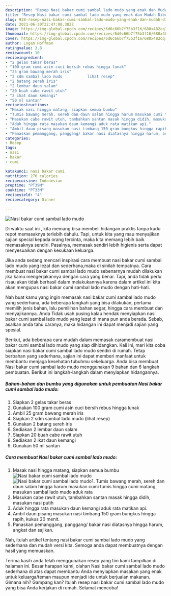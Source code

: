 ```yaml
---
description: "Resep Nasi bakar cumi sambal lado mudo yang enak dan Mudah Dibuat"
title: "Resep Nasi bakar cumi sambal lado mudo yang enak dan Mudah Dibuat"
slug: 928-resep-nasi-bakar-cumi-sambal-lado-mudo-yang-enak-dan-mudah-dibuat
date: 2021-06-30T22:47:08.382Z
image: https://img-global.cpcdn.com/recipes/6d6c66b7f75b3f16/680x482cq70/nasi-bakar-cumi-sambal-lado-mudo-foto-resep-utama.jpg
thumbnail: https://img-global.cpcdn.com/recipes/6d6c66b7f75b3f16/680x482cq70/nasi-bakar-cumi-sambal-lado-mudo-foto-resep-utama.jpg
cover: https://img-global.cpcdn.com/recipes/6d6c66b7f75b3f16/680x482cq70/nasi-bakar-cumi-sambal-lado-mudo-foto-resep-utama.jpg
author: Logan Hoffman
ratingvalue: 3.8
reviewcount: 10
recipeingredient:
- "2 gelas takar beras"
- "100 gram cumi asin cuci bersih rebus hingga lunak"
- "25 gram bawang merah iris"
- "2 sdm sambal lado mudo           lihat resep"
- "2 batang sereh iris"
- "2 lembar daun salam"
- "20 buah cabe rawit utuh"
- "2 ikat daun kemangi"
- "50 ml santan"
recipeinstructions:
- "Masak nasi hingga matang, siapkan semua bumbu"
- "Tumis bawang merah, sereh dan daun salam hingga harum masukan cumi tumis hingga cumi matang, masukan sambal lado mudo aduk rata"
- "Masukan cabe rawit utuh, tambahkan santan masak hingga didih, masukan nasi putih"
- "Aduk hingga rata masukan daun kemangi aduk rata matikan api."
- "Ambil daun pisang masukan nasi timbang 150 gram bungkus hingga rapih, kukus 20 menit."
- "Panaskan pemanggang, panggang/ bakar nasi diatasnya hingga harum, angkat dan sajikan."
categories:
- Resep
tags:
- nasi
- bakar
- cumi

katakunci: nasi bakar cumi 
nutrition: 276 calories
recipecuisine: Indonesian
preptime: "PT39M"
cooktime: "PT33M"
recipeyield: "4"
recipecategory: Dinner

---
```



![Nasi bakar cumi sambal lado mudo](https://img-global.cpcdn.com/recipes/6d6c66b7f75b3f16/680x482cq70/nasi-bakar-cumi-sambal-lado-mudo-foto-resep-utama.jpg)

Di waktu  saat ini , kita memang bisa membeli hidangan praktis tanpa kudu repot memasaknya terlebih dahulu. Tapi, untuk kita yang mau menyajikan sajian special kepada orang tercinta, maka kita memang lebih baik memasaknya sendiri. Pasalnya, memasak sendiri lebih higienis serta dapat menyesuaikan dengan kesukaan keluarga.

Jika anda sedang mencari inspirasi cara membuat nasi bakar cumi sambal lado mudo yang lezat dan sederhana,maka di sinilah tempatnya. Cara membuat nasi bakar cumi sambal lado mudo  sebenarnya mudah dilakukan jika kamu mengerjakannya dengan cara yang benar. Tapi, anda tidak perlu risau akan tidak berhasil dalam melakukannya 
karena dalam artikel ini kita akan mengupas nasi bakar cumi sambal lado mudo dengan hati-hati.  



Nah buat kamu yang ingin memasak nasi bakar cumi sambal lado mudo yang sederhana, ada beberapa langkah yang bisa dilakukan, pertama memilih jenis bahan, lalu pemilihan bahan segar, hingga cara membuat dan menyajikannya. Anda Tidak usah pusing kalau hendak menyiapkan nasi bakar cumi sambal lado mudo yang lezat di mana pun anda berada. Sebab, asalkan anda  tahu caranya, maka hidangan ini dapat menjadi sajian yang spesial.

Berikut, ada beberapa cara mudah dalam memasak caramembuat nasi bakar cumi sambal lado mudo yang siap dihidangkan. Kali ini, mari kita coba siapkan nasi bakar cumi sambal lado mudo sendiri di rumah. Tetap berbahan yang sederhana, sajian ini dapat memberi manfaat untuk membantu menjaga kesehatan tubuhmu sekeluarga. Anda bisa membuat Nasi bakar cumi sambal lado mudo menggunakan 9 bahan dan 6 langkah pembuatan. Berikut ini langkah-langkah dalam menyiapkan hidangannya.

<!--inarticleads1-->

##### Bahan-bahan dan bumbu yang digunakan untuk pembuatan Nasi bakar cumi sambal lado mudo:

1. Siapkan 2 gelas takar beras
1. Gunakan 100 gram cumi asin cuci bersih rebus hingga lunak
1. Ambil 25 gram bawang merah iris
1. Siapkan 2 sdm sambal lado mudo           (lihat resep)
1. Gunakan 2 batang sereh iris
1. Sediakan 2 lembar daun salam
1. Siapkan 20 buah cabe rawit utuh
1. Sediakan 2 ikat daun kemangi
1. Gunakan 50 ml santan




<!--inarticleads2-->

##### Cara membuat Nasi bakar cumi sambal lado mudo:

1. Masak nasi hingga matang, siapkan semua bumbu
<img src="https://img-global.cpcdn.com/steps/675b525c0ac4f170/160x128cq70/nasi-bakar-cumi-sambal-lado-mudo-langkah-memasak-1-foto.jpg" alt="Nasi bakar cumi sambal lado mudo"><img src="https://img-global.cpcdn.com/steps/92e54e10372b2d11/160x128cq70/nasi-bakar-cumi-sambal-lado-mudo-langkah-memasak-1-foto.jpg" alt="Nasi bakar cumi sambal lado mudo">1. Tumis bawang merah, sereh dan daun salam hingga harum masukan cumi tumis hingga cumi matang, masukan sambal lado mudo aduk rata
1. Masukan cabe rawit utuh, tambahkan santan masak hingga didih, masukan nasi putih
1. Aduk hingga rata masukan daun kemangi aduk rata matikan api.
1. Ambil daun pisang masukan nasi timbang 150 gram bungkus hingga rapih, kukus 20 menit.
1. Panaskan pemanggang, panggang/ bakar nasi diatasnya hingga harum, angkat dan sajikan.




Nah, itulah artikel tentang  nasi bakar cumi sambal lado mudo  yang sederhana dan mudah versi kita. Semoga anda dapat membuatnya dengan hasil yang memuaskan. 

Terima kasih anda telah menggunakan resep yang tim kami tampilkan di halaman ini. Besar harapan kami, olahan  Nasi bakar cumi sambal lado mudo sederhana di atas dapat membantu Anda menyiapkan masakan yang enak untuk keluarga/teman maupun menjadi ide untuk berjualan makanan. Gimana nih? Gampang kan? Itulah resep nasi bakar cumi sambal lado mudo yang bisa Anda kerjakan di rumah. Selamat mencoba!

